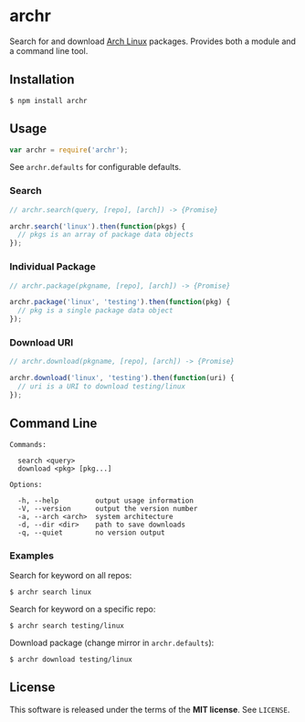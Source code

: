 archr
=====
Search for and download [Arch Linux](https://www.archlinux.org) packages.
Provides both a module and a command line tool.

Installation
------------

    $ npm install archr

Usage
-----

```javascript
var archr = require('archr');
```

See `archr.defaults` for configurable defaults.

### Search

```javascript
// archr.search(query, [repo], [arch]) -> {Promise}

archr.search('linux').then(function(pkgs) {
  // pkgs is an array of package data objects
});
```

### Individual Package

```javascript
// archr.package(pkgname, [repo], [arch]) -> {Promise}

archr.package('linux', 'testing').then(function(pkg) {
  // pkg is a single package data object
});
```

### Download URI

```javascript
// archr.download(pkgname, [repo], [arch]) -> {Promise}

archr.download('linux', 'testing').then(function(uri) {
  // uri is a URI to download testing/linux
});
```

Command Line
------------

    Commands:

      search <query>
      download <pkg> [pkg...]

    Options:

      -h, --help         output usage information
      -V, --version      output the version number
      -a, --arch <arch>  system architecture
      -d, --dir <dir>    path to save downloads
      -q, --quiet        no version output

### Examples

Search for keyword on all repos:

    $ archr search linux

Search for keyword on a specific repo:

    $ archr search testing/linux

Download package (change mirror in `archr.defaults`):

    $ archr download testing/linux

License
-------
This software is released under the terms of the **MIT license**. See `LICENSE`.
